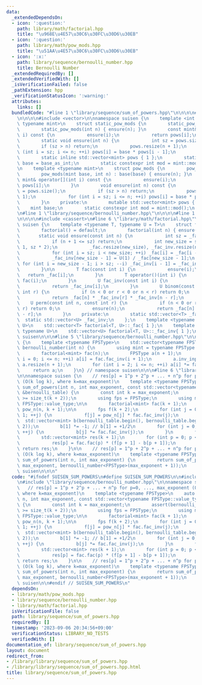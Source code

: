 ```yaml
---
data:
  _extendedDependsOn:
  - icon: ':question:'
    path: library/math/factorial.hpp
    title: "\u968E\u4E57\u30C6\u30FC\u30D6\u30EB"
  - icon: ':question:'
    path: library/math/pow_mods.hpp
    title: "\u51AA\u4E57\u30C6\u30FC\u30D6\u30EB"
  - icon: ':x:'
    path: library/sequence/bernoulli_number.hpp
    title: Bernoulli Number
  _extendedRequiredBy: []
  _extendedVerifiedWith: []
  _isVerificationFailed: false
  _pathExtension: hpp
  _verificationStatusIcon: ':warning:'
  attributes:
    links: []
  bundledCode: "#line 1 \"library/sequence/sum_of_powers.hpp\"\n\n\n\n#line 1 \"library/math/pow_mods.hpp\"\
    \n\n\n\n#include <vector>\n\nnamespace suisen {\n    template <int base_as_int,\
    \ typename mint>\n    struct static_pow_mods {\n        static_pow_mods() = default;\n\
    \        static_pow_mods(int n) { ensure(n); }\n        const mint& operator[](int\
    \ i) const {\n            ensure(i);\n            return pows[i];\n        }\n\
    \        static void ensure(int n) {\n            int sz = pows.size();\n    \
    \        if (sz > n) return;\n            pows.resize(n + 1);\n            for\
    \ (int i = sz; i <= n; ++i) pows[i] = base * pows[i - 1];\n        }\n    private:\n\
    \        static inline std::vector<mint> pows { 1 };\n        static inline mint\
    \ base = base_as_int;\n        static constexpr int mod = mint::mod();\n    };\n\
    \n    template <typename mint>\n    struct pow_mods {\n        pow_mods() = default;\n\
    \        pow_mods(mint base, int n) : base(base) { ensure(n); }\n        const\
    \ mint& operator[](int i) const {\n            ensure(i);\n            return\
    \ pows[i];\n        }\n        void ensure(int n) const {\n            int sz\
    \ = pows.size();\n            if (sz > n) return;\n            pows.resize(n +\
    \ 1);\n            for (int i = sz; i <= n; ++i) pows[i] = base * pows[i - 1];\n\
    \        }\n    private:\n        mutable std::vector<mint> pows { 1 };\n    \
    \    mint base;\n        static constexpr int mod = mint::mod();\n    };\n}\n\n\
    \n#line 1 \"library/sequence/bernoulli_number.hpp\"\n\n\n\n#line 1 \"library/math/factorial.hpp\"\
    \n\n\n\n#include <cassert>\n#line 6 \"library/math/factorial.hpp\"\n\nnamespace\
    \ suisen {\n    template <typename T, typename U = T>\n    struct factorial {\n\
    \        factorial() = default;\n        factorial(int n) { ensure(n); }\n\n \
    \       static void ensure(const int n) {\n            int sz = _fac.size();\n\
    \            if (n + 1 <= sz) return;\n            int new_size = std::max(n +\
    \ 1, sz * 2);\n            _fac.resize(new_size), _fac_inv.resize(new_size);\n\
    \            for (int i = sz; i < new_size; ++i) _fac[i] = _fac[i - 1] * i;\n\
    \            _fac_inv[new_size - 1] = U(1) / _fac[new_size - 1];\n           \
    \ for (int i = new_size - 1; i > sz; --i) _fac_inv[i - 1] = _fac_inv[i] * i;\n\
    \        }\n\n        T fac(const int i) {\n            ensure(i);\n         \
    \   return _fac[i];\n        }\n        T operator()(int i) {\n            return\
    \ fac(i);\n        }\n        U fac_inv(const int i) {\n            ensure(i);\n\
    \            return _fac_inv[i];\n        }\n        U binom(const int n, const\
    \ int r) {\n            if (n < 0 or r < 0 or n < r) return 0;\n            ensure(n);\n\
    \            return _fac[n] * _fac_inv[r] * _fac_inv[n - r];\n        }\n    \
    \    U perm(const int n, const int r) {\n            if (n < 0 or r < 0 or n <\
    \ r) return 0;\n            ensure(n);\n            return _fac[n] * _fac_inv[n\
    \ - r];\n        }\n    private:\n        static std::vector<T> _fac;\n      \
    \  static std::vector<U> _fac_inv;\n    };\n    template <typename T, typename\
    \ U>\n    std::vector<T> factorial<T, U>::_fac{ 1 };\n    template <typename T,\
    \ typename U>\n    std::vector<U> factorial<T, U>::_fac_inv{ 1 };\n} // namespace\
    \ suisen\n\n\n#line 5 \"library/sequence/bernoulli_number.hpp\"\n\nnamespace suisen\
    \ {\n    template <typename FPSType>\n    std::vector<typename FPSType::value_type>\
    \ bernoulli_number(int n) {\n        using mint = typename FPSType::value_type;\n\
    \        factorial<mint> fac(n);\n        FPSType a(n + 1);\n        for (int\
    \ i = 0; i <= n; ++i) a[i] = fac.fac_inv(i + 1);\n        a.inv_inplace(n + 1),\
    \ a.resize(n + 1);\n        for (int i = 2; i <= n; ++i) a[i] *= fac(i);\n   \
    \     return a;\n    }\n} // namespace suisen\n\n\n#line 6 \"library/sequence/sum_of_powers.hpp\"\
    \n\nnamespace suisen {\n    // res[p] = 1^p + 2^p + ... + n^p for p=0, ..., max_exponent\
    \ (O(k log k), where k=max_exponent)\n    template <typename FPSType>\n    auto\
    \ sum_of_powers(int n, int max_exponent, const std::vector<typename FPSType::value_type>\
    \ &bernoulli_table) {\n        const int k = max_exponent;\n        assert(bernoulli_table.size()\
    \ >= size_t(k + 2));\n        using fps = FPSType;\n        using mint = typename\
    \ FPSType::value_type;\n\n        factorial<mint> fac(k + 1);\n        pow_mods<mint>\
    \ pow_n(n, k + 1);\n\n        fps f(k + 2);\n        for (int j = 0; j <= k +\
    \ 1; ++j) {\n            f[j] = pow_n[j] * fac.fac_inv(j);\n        }\n      \
    \  std::vector<mint> b(bernoulli_table.begin(), bernoulli_table.begin() + (k +\
    \ 2));\n        b[1] *= -1; // b[1] = +1/2\n        for (int j = 0; j <= k + 1;\
    \ ++j) {\n            b[j] *= fac.fac_inv(j);\n        }\n        f *= b;\n\n\
    \        std::vector<mint> res(k + 1);\n        for (int p = 0; p <= k; ++p) {\n\
    \            res[p] = fac.fac(p) * (f[p + 1] - b[p + 1]);\n        }\n       \
    \ return res;\n    }\n\n    // res[p] = 1^p + 2^p + ... + n^p for p=0, ..., max_exponent\
    \ (O(k log k), where k=max_exponent)\n    template <typename FPSType>\n    auto\
    \ sum_of_powers(int n, int max_exponent) {\n        return sum_of_powers<FPSType>(n,\
    \ max_exponent, bernoulli_number<FPSType>(max_exponent + 1));\n    }\n} // namespace\
    \ suisen\n\n\n"
  code: "#ifndef SUISEN_SUM_POWERS\n#define SUISEN_SUM_POWERS\n\n#include \"library/math/pow_mods.hpp\"\
    \n#include \"library/sequence/bernoulli_number.hpp\"\n\nnamespace suisen {\n \
    \   // res[p] = 1^p + 2^p + ... + n^p for p=0, ..., max_exponent (O(k log k),\
    \ where k=max_exponent)\n    template <typename FPSType>\n    auto sum_of_powers(int\
    \ n, int max_exponent, const std::vector<typename FPSType::value_type> &bernoulli_table)\
    \ {\n        const int k = max_exponent;\n        assert(bernoulli_table.size()\
    \ >= size_t(k + 2));\n        using fps = FPSType;\n        using mint = typename\
    \ FPSType::value_type;\n\n        factorial<mint> fac(k + 1);\n        pow_mods<mint>\
    \ pow_n(n, k + 1);\n\n        fps f(k + 2);\n        for (int j = 0; j <= k +\
    \ 1; ++j) {\n            f[j] = pow_n[j] * fac.fac_inv(j);\n        }\n      \
    \  std::vector<mint> b(bernoulli_table.begin(), bernoulli_table.begin() + (k +\
    \ 2));\n        b[1] *= -1; // b[1] = +1/2\n        for (int j = 0; j <= k + 1;\
    \ ++j) {\n            b[j] *= fac.fac_inv(j);\n        }\n        f *= b;\n\n\
    \        std::vector<mint> res(k + 1);\n        for (int p = 0; p <= k; ++p) {\n\
    \            res[p] = fac.fac(p) * (f[p + 1] - b[p + 1]);\n        }\n       \
    \ return res;\n    }\n\n    // res[p] = 1^p + 2^p + ... + n^p for p=0, ..., max_exponent\
    \ (O(k log k), where k=max_exponent)\n    template <typename FPSType>\n    auto\
    \ sum_of_powers(int n, int max_exponent) {\n        return sum_of_powers<FPSType>(n,\
    \ max_exponent, bernoulli_number<FPSType>(max_exponent + 1));\n    }\n} // namespace\
    \ suisen\n\n#endif // SUISEN_SUM_POWERS\n"
  dependsOn:
  - library/math/pow_mods.hpp
  - library/sequence/bernoulli_number.hpp
  - library/math/factorial.hpp
  isVerificationFile: false
  path: library/sequence/sum_of_powers.hpp
  requiredBy: []
  timestamp: '2023-09-06 20:34:56+09:00'
  verificationStatus: LIBRARY_NO_TESTS
  verifiedWith: []
documentation_of: library/sequence/sum_of_powers.hpp
layout: document
redirect_from:
- /library/library/sequence/sum_of_powers.hpp
- /library/library/sequence/sum_of_powers.hpp.html
title: library/sequence/sum_of_powers.hpp
---
```


